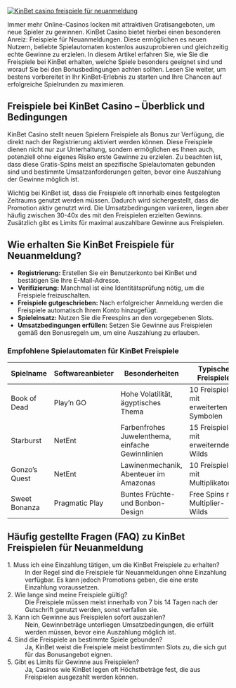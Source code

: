 [![KinBet casino freispiele für neuanmeldung](https://123-caf.pages.dev/gitsignup.png)](https://vrmoo.ru/Bt82HjjY)

<p>Immer mehr Online-Casinos locken mit attraktiven Gratisangeboten, um neue Spieler zu gewinnen. KinBet Casino bietet hierbei einen besonderen Anreiz: Freispiele für Neuanmeldungen. Diese ermöglichen es neuen Nutzern, beliebte Spielautomaten kostenlos auszuprobieren und gleichzeitig echte Gewinne zu erzielen. In diesem Artikel erfahren Sie, wie Sie die Freispiele bei KinBet erhalten, welche Spiele besonders geeignet sind und worauf Sie bei den Bonusbedingungen achten sollten. Lesen Sie weiter, um bestens vorbereitet in Ihr KinBet-Erlebnis zu starten und Ihre Chancen auf erfolgreiche Spielrunden zu maximieren.</p>  <h2>Freispiele bei KinBet Casino – Überblick und Bedingungen</h2> <p>KinBet Casino stellt neuen Spielern Freispiele als Bonus zur Verfügung, die direkt nach der Registrierung aktiviert werden können. Diese Freispiele dienen nicht nur zur Unterhaltung, sondern ermöglichen es Ihnen auch, potenziell ohne eigenes Risiko erste Gewinne zu erzielen. Zu beachten ist, dass diese Gratis-Spins meist an spezifische Spielautomaten gebunden sind und bestimmte Umsatzanforderungen gelten, bevor eine Auszahlung der Gewinne möglich ist.</p> <p>Wichtig bei KinBet ist, dass die Freispiele oft innerhalb eines festgelegten Zeitraums genutzt werden müssen. Dadurch wird sichergestellt, dass die Promotion aktiv genutzt wird. Die Umsatzbedingungen variieren, liegen aber häufig zwischen 30-40x des mit den Freispielen erzielten Gewinns. Zusätzlich gibt es Limits für maximal auszahlbare Gewinne aus Freispielen.</p>  <h2>Wie erhalten Sie KinBet Freispiele für Neuanmeldung?</h2> <ul>   <li><strong>Registrierung:</strong> Erstellen Sie ein Benutzerkonto bei KinBet und bestätigen Sie Ihre E-Mail-Adresse.</li>   <li><strong>Verifizierung:</strong> Manchmal ist eine Identitätsprüfung nötig, um die Freispiele freizuschalten.</li>   <li><strong>Freispiele gutgeschrieben:</strong> Nach erfolgreicher Anmeldung werden die Freispiele automatisch Ihrem Konto hinzugefügt.</li>   <li><strong>Spieleinsatz:</strong> Nutzen Sie die Freespins an den vorgegebenen Slots.</li>   <li><strong>Umsatzbedingungen erfüllen:</strong> Setzen Sie Gewinne aus Freispielen gemäß den Bonusregeln um, um eine Auszahlung zu erlauben.</li> </ul>  <h3>Empfohlene Spielautomaten für KinBet Freispiele</h3> <table>   <thead>     <tr>       <th>Spielname</th>       <th>Softwareanbieter</th>       <th>Besonderheiten</th>       <th>Typische Freispiele</th>     </tr>   </thead>   <tbody>     <tr>       <td>Book of Dead</td>       <td>Play’n GO</td>       <td>Hohe Volatilität, ägyptisches Thema</td>       <td>10 Freispiele mit erweiterten Symbolen</td>     </tr>     <tr>       <td>Starburst</td>       <td>NetEnt</td>       <td>Farbenfrohes Juwelenthema, einfache Gewinnlinien</td>       <td>15 Freispiele mit erweiternden Wilds</td>     </tr>     <tr>       <td>Gonzo’s Quest</td>       <td>NetEnt</td>       <td>Lawinenmechanik, Abenteuer im Amazonas</td>       <td>10 Freispiele mit Multiplikatoren</td>     </tr>     <tr>       <td>Sweet Bonanza</td>       <td>Pragmatic Play</td>       <td>Buntes Früchte- und Bonbon-Design</td>       <td>Free Spins mit Multiplier-Wilds</td>     </tr>   </tbody> </table>  <h2>Häufig gestellte Fragen (FAQ) zu KinBet Freispielen für Neuanmeldung</h2> <dl>   <dt>1. Muss ich eine Einzahlung tätigen, um die KinBet Freispiele zu erhalten?</dt>   <dd>In der Regel sind die Freispiele für Neuanmeldungen ohne Einzahlung verfügbar. Es kann jedoch Promotions geben, die eine erste Einzahlung voraussetzen.</dd>    <dt>2. Wie lange sind meine Freispiele gültig?</dt>   <dd>Die Freispiele müssen meist innerhalb von 7 bis 14 Tagen nach der Gutschrift genutzt werden, sonst verfallen sie.</dd>    <dt>3. Kann ich Gewinne aus Freispielen sofort auszahlen?</dt>   <dd>Nein, Gewinnbeträge unterliegen Umsatzbedingungen, die erfüllt werden müssen, bevor eine Auszahlung möglich ist.</dd>    <dt>4. Sind die Freispiele an bestimmte Spiele gebunden?</dt>   <dd>Ja, KinBet weist die Freispiele meist bestimmten Slots zu, die sich gut für das Bonusangebot eignen.</dd>    <dt>5. Gibt es Limits für Gewinne aus Freispielen?</dt>   <dd>Ja, Casinos wie KinBet legen oft Höchstbeträge fest, die aus Freispielen ausgezahlt werden können.</dd> </dl>